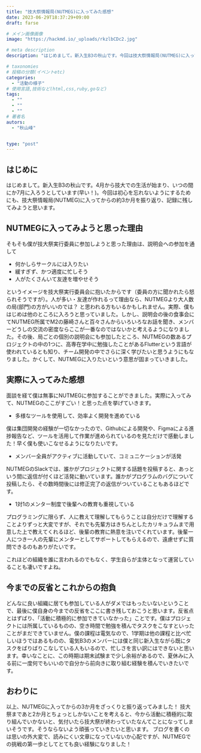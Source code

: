 ```yaml
---
title: "技大祭情報局(NUTMEG)に入ってみた感想"
date: 2023-06-29T18:37:29+09:00
draft: farse

# メイン画像画像
image: "https://hackmd.io/_uploads/rkzlbCDc2.jpg"

# meta description
description: "はじめまして。新入生B3の秋山です。今回は技大祭情報局(NUTMEG)に入ってからの約3か月を振り返り、記録に残してみようと思います。"

# taxonomies
# 投稿の分類(イベントetc)
categories:
  - "活動の様子"
# 使用言語,技術など(html,css,ruby,goなど)
tags:
  - ""
  - ""
  - ""
# 著者名
autors:
  - "秋山峰"


type: "post"
---
```

## はじめに
はじめまして。新入生B3の秋山です。4月から技大での生活が始まり、いつの間にか7月に入ろうとしています(早い！)。今回は初心を忘れないようにするためにも、技大祭情報局(NUTMEG)に入ってからの約3か月を振り返り、記録に残してみようと思います。

## NUTMEGに入ってみようと思った理由
そもそも僕が技大祭実行委員に参加しようと思った理由は、説明会への参加を通して

- 何かしらサークルには入りたい
- 緩すぎず、かつ適度に忙しそう
- 人がたくさんいて友達を増やせそう

というイメージを技大祭実行委員会に抱いたからです（委員の方に聞かれたら怒られそうですが）。人が多い・友達が作れるって理由なら、NUTMEGより大人数の局(部門)の方がいいのでは？ と思われる方もいるかもしれません。実際、僕もはじめは他のところに入ろうと思っていました。しかし、説明会の後の食事会にてNUTMEG所属でM2の藤崎さんと百々さんからいろいろなお話を聞き、メンバーどうしの交流の密度ならここが一番なのではないかと考えるようになりました。その後、局ごとの個別の説明会にも参加したところ、NUTMEGの数あるプロジェクトの中の1つに、高専在学中に勉強したことがあるFlutterという言語が使われているとも知り、チーム開発の中でさらに深く学びたいと思うようにもなりました。かくして、NUTMEGに入りたいという意思が固まっていきました。

## 実際に入ってみた感想
面談を経て僕は無事にNUTMEGに参加することができました。実際に入ってみて、NUTMEGのここがすごい！と思った点を挙げていきます。

- 多様なツールを使用して、効率よく開発を進めている

僕は集団開発の経験が一切なかったので、Githubによる開発や、Figmaによる進捗報告など、ツールを活用して作業が進められているのを見ただけで感動しました！早く僕も使いこなせるようになりたいです。

- メンバー全員がアクティブに活動していて、コミュニケーションが活発

NUTMEGのSlackでは、誰かがプロジェクトに関する話題を投稿すると、あっという間に返信が付くほど活発に動いています。誰かがプログラムのバグについて投稿したら、その数時間後には修正完了の返信がついていることもあるほどです。

- 1対1のメンター制度で後輩への教育も重視している

プログラミングに限らず、人に教えて理解してもらうことは自分だけで理解することよりずっと大変ですが、それでも先輩方はきちんとしたカリキュラムまで用意した上で教えてくれるほど、後輩の教育に熱意を注いでくれています。後輩一人につき一人の先輩にメンターとしてサポートしてもらえるので、遠慮せずに質問できるのもありがたいです。

これほどの組織を誰に言われるのでもなく、学生自らが主体となって運営していることも凄いですよね。


## 今までの反省とこれからの抱負
どんなに良い組織に居ても参加している人がダメではもったいないということで、最後に僕自身の今までの反省をここに書き残しておこうと思います。反省点とはずばり、「活動に積極的に参加できていなかった」ことです。僕はプロジェクトには所属しているものの、空き時間で勉強を積んでタスクをこなすといったことがまだできていません。僕の課程は電気なので、1学期は他の課程と比べ忙しいほうではあるものの、電気B3のメンバーには僕と同じ新入生ながら既にタスクをばりばりこなしている人もいるので、忙しさを言い訳にはできないと思います。幸いなことに、この時期は期末試験まで少し余裕があるので、夏休みに入る前に一度何でもいいので自分から前向きに取り組む経験を積んでいきたいです。

## おわりに
以上、NUTMEGに入ってからの3か月をざっくりと振り返ってみました！
技大祭まであと2か月とちょっとしかないことを考えると、今から活動に積極的に取り組んでいかないと、気付いたら技大祭が終わっていたなんてことになってしまいそうです。そうならないよう頑張っていきたいと思います。
ブログを書くのは思いの外大変で、読みにくい文章になっていないか心配ですが、NUTMEGでの挑戦の第一歩としてとても良い経験になりました！